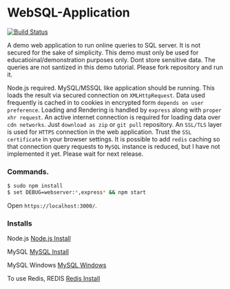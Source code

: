 # WebSQL-Application

[![Build Status](https://travis-ci.org/SpawnTree/WebSQL-Application.svg?branch=master)](https://travis-ci.org/SpawnTree/WebSQL-Application)

A demo web application to run online queries to SQL server. It is not secured for the sake of simplicity. This demo must only be used for educatioinal/demonstration purposes only. Dont store sensitive data. The queries are not santized in this demo tutorial. Please fork repository and run it. 

Node.js required. MySQL/MSSQL like application should be running. This loads the result via secured connection on ```XMLHttpRequest```. Data used frequently is cached in to cookies in encrypted form ```depends on user preference```. Loading and Rendering is handled by ```express``` along with ```proper xhr request```. An active internet connection is required for loading data over ```cdn networks```. Just ```download as zip``` or ```git pull``` repository. An ```SSL/TLS``` layer is used for ```HTTPS``` connection in the web application. Trust the ```SSL certificate``` in your browser settings. It is possible to add ```redis``` caching so that connection query requests to ```MySQL``` instance is reduced, but I have not implemented it yet. Please wait for next release.

### Commands.

```bash
$ sudo npm install
$ set DEBUG=webserver:*,express* && npm start
```
Open ```https://localhost:3000/```.

### Installs

Node.js
[Node.js Install](https://nodejs.org/en/download/)

MySQL
[MySQL Install](https://dev.mysql.com/downloads/)

MySQL Windows
[MySQL Windows](https://dev.mysql.com/downloads/windows/)

To use Redis, REDIS
[Redis Install](https://redis.io/download)
